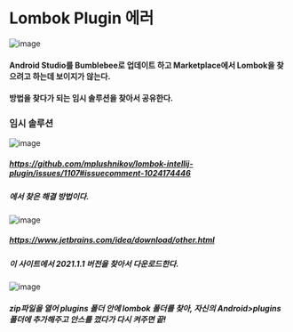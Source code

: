 # Lombok Plugin 에러

![image](https://user-images.githubusercontent.com/49303504/156681455-f9d937d2-5a05-4997-a855-5a65fefc4e8f.png)
#### Android Studio를 Bumblebee로 업데이트 하고 Marketplace에서 Lombok을 찾으려고 하는데 보이지가 않는다.
#### 방법을 찾다가 되는 임시 솔루션을 찾아서 공유한다.


### 임시 솔루션

![image](https://user-images.githubusercontent.com/49303504/156681240-401edfe1-9edb-46d0-9ab2-634a1195f732.png)
##### https://github.com/mplushnikov/lombok-intellij-plugin/issues/1107#issuecomment-1024174446
##### 에서 찾은 해결 방법이다.

![image](https://user-images.githubusercontent.com/49303504/156681275-53cf7782-e6f2-46a4-a369-e9b13d0e9896.png)
##### https://www.jetbrains.com/idea/download/other.html
##### 이 사이트에서 2021.1.1 버전을 찾아서 다운로드한다.

![image](https://user-images.githubusercontent.com/49303504/156681599-2bc0a3a6-5292-430b-a38a-4edaa97f1f66.png)
##### zip파일을 열어 plugins 폴더 안에 lombok 폴더를 찾아, 자신의 Android>plugins 폴더에 추가해주고 안스를 껐다가 다시 켜주면 끝!
